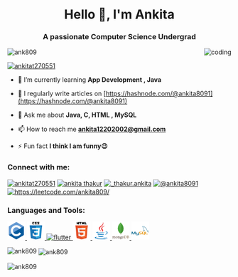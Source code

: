 <h1 align="center">Hello  👋, I'm Ankita</h1>
<h3 align="center">A passionate Computer Science Undergrad  </h3>
<img align="right" alt="coding" widht="400" src="https://media.tenor.com/S59bPkT0pqcAAAAC/programming.gif"

<p align="left"> <img src="https://komarev.com/ghpvc/?username=ank809&label=Profile%20views&color=0e75b6&style=flat" alt="ank809" /> </p>

<p align="left"> <a href="https://twitter.com/ankitat270551" target="blank"><img src="https://img.shields.io/twitter/follow/ankitat270551?logo=twitter&style=for-the-badge" alt="ankitat270551" /></a> </p>

- 🌱 I’m currently learning **App Development , Java**

- 📝 I regularly write articles on [https://hashnode.com/@ankita8091](https://hashnode.com/@ankita8091)

- 💬 Ask me about **Java, C, HTML , MySQL**

- 📫 How to reach me **ankita12202002@gmail.com**

- ⚡ Fun fact **I think I am funny😉**

<h3 align="left">Connect with me:</h3>
<p align="left">
<a href="https://twitter.com/ankitat270551" target="blank"><img align="center" src="https://raw.githubusercontent.com/rahuldkjain/github-profile-readme-generator/master/src/images/icons/Social/twitter.svg" alt="ankitat270551" height="30" width="40" /></a>
<a href="https://linkedin.com/in/ankita thakur" target="blank"><img align="center" src="https://raw.githubusercontent.com/rahuldkjain/github-profile-readme-generator/master/src/images/icons/Social/linked-in-alt.svg" alt="ankita thakur" height="30" width="40" /></a>
<a href="https://instagram.com/_thakur.ankita" target="blank"><img align="center" src="https://raw.githubusercontent.com/rahuldkjain/github-profile-readme-generator/master/src/images/icons/Social/instagram.svg" alt="_thakur.ankita" height="30" width="40" /></a>
<a href="https://hashnode.com/@ankita8091" target="blank"><img align="center" src="https://raw.githubusercontent.com/rahuldkjain/github-profile-readme-generator/master/src/images/icons/Social/hashnode.svg" alt="@ankita8091" height="30" width="40" /></a>
<a href="https://www.leetcode.com/https://leetcode.com/ankita809/" target="blank"><img align="center" src="https://raw.githubusercontent.com/rahuldkjain/github-profile-readme-generator/master/src/images/icons/Social/leet-code.svg" alt="https://leetcode.com/ankita809/" height="30" width="40" /></a>
</p>

<h3 align="left">Languages and Tools:</h3>
<p align="left"> <a href="https://www.cprogramming.com/" target="_blank" rel="noreferrer"> <img src="https://raw.githubusercontent.com/devicons/devicon/master/icons/c/c-original.svg" alt="c" width="40" height="40"/> </a> <a href="https://www.w3schools.com/css/" target="_blank" rel="noreferrer"> <img src="https://raw.githubusercontent.com/devicons/devicon/master/icons/css3/css3-original-wordmark.svg" alt="css3" width="40" height="40"/> </a> <a href="https://flutter.dev" target="_blank" rel="noreferrer"> <img src="https://www.vectorlogo.zone/logos/flutterio/flutterio-icon.svg" alt="flutter" width="40" height="40"/> </a> <a href="https://www.w3.org/html/" target="_blank" rel="noreferrer"> <img src="https://raw.githubusercontent.com/devicons/devicon/master/icons/html5/html5-original-wordmark.svg" alt="html5" width="40" height="40"/> </a> <a href="https://www.java.com" target="_blank" rel="noreferrer"> <img src="https://raw.githubusercontent.com/devicons/devicon/master/icons/java/java-original.svg" alt="java" width="40" height="40"/> </a> <a href="https://www.mongodb.com/" target="_blank" rel="noreferrer"> <img src="https://raw.githubusercontent.com/devicons/devicon/master/icons/mongodb/mongodb-original-wordmark.svg" alt="mongodb" width="40" height="40"/> </a> <a href="https://www.mysql.com/" target="_blank" rel="noreferrer"> <img src="https://raw.githubusercontent.com/devicons/devicon/master/icons/mysql/mysql-original-wordmark.svg" alt="mysql" width="40" height="40"/> </a> </p>

<p><img align="left" src="https://github-readme-stats.vercel.app/api/top-langs?username=ank809&show_icons=true&locale=en&layout=compact" alt="ank809" /></p>

<p>&nbsp;<img align="center" src="https://github-readme-stats.vercel.app/api?username=ank809&show_icons=true&locale=en" alt="ank809" /></p>

<p><img align="center" src="https://github-readme-streak-stats.herokuapp.com/?user=ank809&" alt="ank809" /></p>
